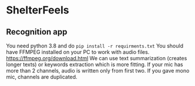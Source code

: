 # ShelterFeels

## Recognition app

You need python 3.8 and do `pip install -r requirments.txt`
You should have FFMPEG installed on your PC to work with audio files. https://ffmpeg.org/download.html
We can use text summarization (creates longer texts) or keywords extraction which is more fitting.
If your mic has more than 2 channels, audio is written only from first two. If you gave mono mic, channels are
duplicated. 